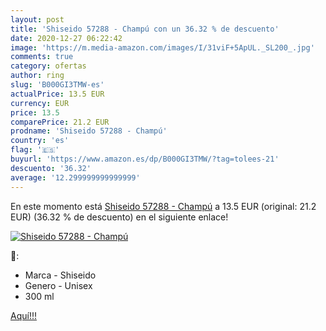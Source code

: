 ```yaml
---
layout: post
title: 'Shiseido 57288 - Champú con un 36.32 % de descuento'
date: 2020-12-27 06:22:42
image: 'https://m.media-amazon.com/images/I/31viF+5ApUL._SL200_.jpg'
comments: true
category: ofertas
author: ring
slug: 'B000GI3TMW-es'
actualPrice: 13.5 EUR
currency: EUR
price: 13.5
comparePrice: 21.2 EUR
prodname: 'Shiseido 57288 - Champú'
country: 'es'
flag: '🇪🇸'
buyurl: 'https://www.amazon.es/dp/B000GI3TMW/?tag=tolees-21'
descuento: '36.32'
average: '12.299999999999999'
---
```


En este momento está [Shiseido 57288 - Champú](https://www.amazon.es/dp/B000GI3TMW/?tag=tolees-21) a 13.5 EUR (original: 21.2 EUR) (36.32 %  de descuento) en el siguiente enlace!

[![Shiseido 57288 - Champú](https://m.media-amazon.com/images/I/31viF+5ApUL._SL200_.jpg)](https://www.amazon.es/dp/B000GI3TMW/?tag=tolees-21)

🔎:

- Marca - Shiseido
- Genero - Unisex
- 300 ml

[Aquí!!!](https://www.amazon.es/dp/B000GI3TMW/?tag=tolees-21)
